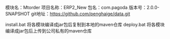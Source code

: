 
模块名：Mtorder
项目名称：ERP2_New
包名：com.pagoda
版本号：2.0.0-SNAPSHOT
git地址：https://github.com/penghaige/data.git

install.bat 将各模块编译成jar包后复制到本地的maven仓库
deploy.bat 将各模块编译成jar包后上传到公司私有的maven仓库